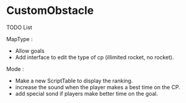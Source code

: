 # CustomObstacle

TODO List

MapType :
- Allow goals
- Add interface to edit the type of cp (illimited rocket, no rocket).

Mode :
- Make a new ScriptTable to display the ranking.
- increase the sound when the player makes a best time on the CP.
- add special sond if players make better time on the goal.
